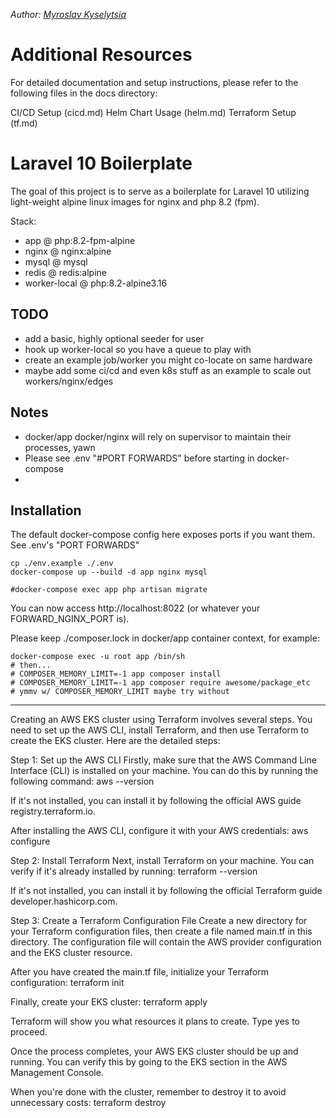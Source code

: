 *Author: [Myroslav Kyselytsia](mirik12mirik@gmail.com)*

# Additional Resources
For detailed documentation and setup instructions, please refer to the following files in the docs directory:

CI/CD Setup (cicd.md)
Helm Chart Usage (helm.md)
Terraform Setup (tf.md)
# Laravel 10 Boilerplate

The goal of this project is to serve as a boilerplate for Laravel 10
utilizing light-weight alpine linux images for nginx and php 8.2 (fpm).

Stack:

- app @ php:8.2-fpm-alpine
- nginx @ nginx:alpine
- mysql @ mysql
- redis @ redis:alpine
- worker-local @ php:8.2-alpine3.16

## TODO

- add a basic, highly optional seeder for user
- hook up worker-local so you have a queue to play with
- create an example job/worker you might co-locate on same hardware
- maybe add some ci/cd and even k8s stuff as an example to scale out workers/nginx/edges

## Notes

- docker/app docker/nginx will rely on supervisor to maintain their processes, yawn
- Please see .env "#PORT FORWARDS" before starting in docker-compose
-

## Installation

The default docker-compose config here exposes ports if you want them.  See .env's "PORT FORWARDS"

```shell
cp ./env.example ./.env
docker-compose up --build -d app nginx mysql

#docker-compose exec app php artisan migrate
```

You can now access http://localhost:8022 (or whatever your FORWARD_NGINX_PORT is).

Please keep ./composer.lock in docker/app container context, for example:

```shell
docker-compose exec -u root app /bin/sh
# then...
# COMPOSER_MEMORY_LIMIT=-1 app composer install
# COMPOSER_MEMORY_LIMIT=-1 app composer require awesome/package_etc
# ymmv w/ COMPOSER_MEMORY_LIMIT maybe try without
```

-------------


Creating an AWS EKS cluster using Terraform involves several steps. You need to set up the AWS CLI, install Terraform, and then use Terraform to create the EKS cluster. Here are the detailed steps:

Step 1: Set up the AWS CLI
Firstly, make sure that the AWS Command Line Interface (CLI) is installed on your machine. You can do this by running the following command:
aws --version

If it's not installed, you can install it by following the official AWS guide registry.terraform.io.

After installing the AWS CLI, configure it with your AWS credentials:
aws configure

Step 2: Install Terraform
Next, install Terraform on your machine. You can verify if it's already installed by running:
terraform --version

If it's not installed, you can install it by following the official Terraform guide developer.hashicorp.com.

Step 3: Create a Terraform Configuration File
Create a new directory for your Terraform configuration files, then create a file named main.tf in this directory. The configuration file will contain the AWS provider configuration and the EKS cluster resource.

After you have created the main.tf file, initialize your Terraform configuration:
terraform init

Finally, create your EKS cluster:
terraform apply

Terraform will show you what resources it plans to create. Type yes to proceed.

Once the process completes, your AWS EKS cluster should be up and running. You can verify this by going to the EKS section in the AWS Management Console.

When you're done with the cluster, remember to destroy it to avoid unnecessary costs:
terraform destroy

